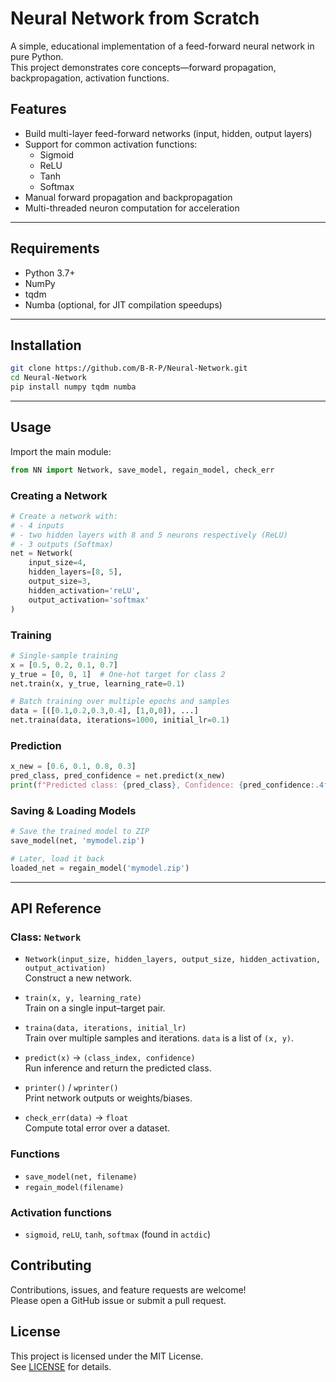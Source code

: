 # Neural Network from Scratch

A simple, educational implementation of a feed-forward neural network in pure Python.  
This project demonstrates core concepts—forward propagation, backpropagation, activation functions.

## Features

- Build multi-layer feed-forward networks (input, hidden, output layers)  
- Support for common activation functions:
  - Sigmoid  
  - ReLU  
  - Tanh  
  - Softmax  
- Manual forward propagation and backpropagation  
- Multi-threaded neuron computation for acceleration  

---

## Requirements

- Python 3.7+  
- NumPy  
- tqdm  
- Numba (optional, for JIT compilation speedups)  

---

## Installation

```bash
git clone https://github.com/B-R-P/Neural-Network.git
cd Neural-Network
pip install numpy tqdm numba
```

---

## Usage

Import the main module:

```python
from NN import Network, save_model, regain_model, check_err
```

### Creating a Network

```python
# Create a network with:
# - 4 inputs
# - two hidden layers with 8 and 5 neurons respectively (ReLU)
# - 3 outputs (Softmax)
net = Network(
    input_size=4,
    hidden_layers=[8, 5],
    output_size=3,
    hidden_activation='reLU',
    output_activation='softmax'
)
```

### Training

```python
# Single-sample training
x = [0.5, 0.2, 0.1, 0.7]
y_true = [0, 0, 1]  # One-hot target for class 2
net.train(x, y_true, learning_rate=0.1)

# Batch training over multiple epochs and samples
data = [([0.1,0.2,0.3,0.4], [1,0,0]), ...]
net.traina(data, iterations=1000, initial_lr=0.1)
```

### Prediction

```python
x_new = [0.6, 0.1, 0.8, 0.3]
pred_class, pred_confidence = net.predict(x_new)
print(f"Predicted class: {pred_class}, Confidence: {pred_confidence:.4f}")
```

### Saving & Loading Models

```python
# Save the trained model to ZIP
save_model(net, 'mymodel.zip')

# Later, load it back
loaded_net = regain_model('mymodel.zip')
```

---

## API Reference

### Class: `Network`

- `Network(input_size, hidden_layers, output_size, hidden_activation, output_activation)`  
  Construct a new network.

- `train(x, y, learning_rate)`  
  Train on a single input–target pair.

- `traina(data, iterations, initial_lr)`  
  Train over multiple samples and iterations. `data` is a list of `(x, y)`.

- `predict(x)` → `(class_index, confidence)`  
  Run inference and return the predicted class.

- `printer()` / `wprinter()`  
  Print network outputs or weights/biases.

- `check_err(data)` → `float`  
  Compute total error over a dataset.

### Functions

- `save_model(net, filename)`  
- `regain_model(filename)`  

### Activation functions

- `sigmoid`, `reLU`, `tanh`, `softmax` (found in `actdic`)

## Contributing

Contributions, issues, and feature requests are welcome!  
Please open a GitHub issue or submit a pull request.

## License

This project is licensed under the MIT License.  
See [LICENSE](LICENSE) for details.  
